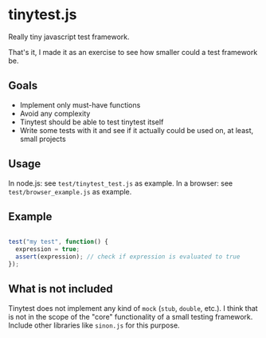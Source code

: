 tinytest.js
===========

Really tiny javascript test framework.

That's it, I made it as an exercise to see how smaller could a test framework be.

## Goals ##

 * Implement only must-have functions
 * Avoid any complexity
 * Tinytest should be able to test tinytest itself
 * Write some tests with it and see if it actually could be used on, at least, small projects

## Usage ##

In node.js: see `test/tinytest_test.js` as example.
In a browser: see `test/browser_example.js` as example.

## Example ##

```javascript

test("my test", function() {
  expression = true;
  assert(expression); // check if expression is evaluated to true
});

```

## What is not included ##

Tinytest does not implement any kind of `mock` (`stub`, `double`, etc.). I think that is not in the scope of the "core" functionality of a small testing framework. Include other libraries like `sinon.js` for this purpose.